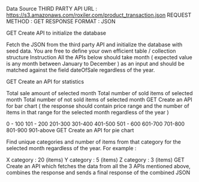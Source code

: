 Data Source
THIRD PARTY API URL : https://s3.amazonaws.com/roxiler.com/product_transaction.json REQUEST METHOD : GET RESPONSE FORMAT : JSON

GET
Create API to initialize the database

Fetch the JSON from the third party API and initialize the database with seed data. You are free to define your own efficient table / collection structure Instruction All the APIs below should take month ( expected value is any month between January to December ) as an input and should be matched against the field dateOfSale regardless of the year.

GET
Create an API for statistics

Total sale amount of selected month
Total number of sold items of selected month
Total number of not sold items of selected month
GET
Create an API for bar chart ( the response should contain price range and the number of items in that range for the selected month regardless of the year )

0 - 100
101 - 200
201-300
301-400
401-500
501 - 600
601-700
701-800
801-900
901-above
GET
Create an API for pie chart

Find unique categories and number of items from that category for the selected month regardless of the year. For example :

X category : 20 (items)
Y category : 5 (items)
Z category : 3 (items)
GET
Create an API which fetches the data from all the 3 APIs mentioned above, combines the response and sends a final response of the combined JSON
